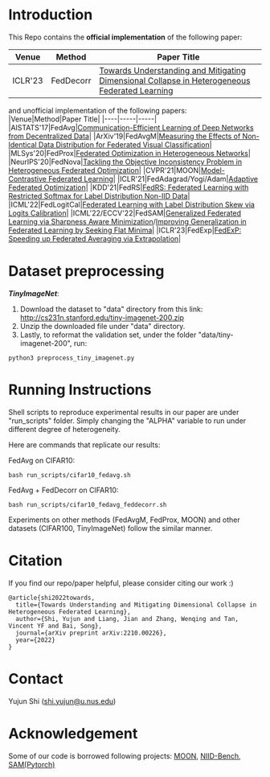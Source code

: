 # Introduction
This Repo contains the **official implementation** of the following paper:

|Venue|Method|Paper Title|
|----|-----|-----|
|ICLR'23|FedDecorr|[Towards Understanding and Mitigating Dimensional Collapse in Heterogeneous Federated Learning](https://arxiv.org/abs/2210.00226)|

and unofficial implementation of the following papers:
|Venue|Method|Paper Title|
|----|-----|-----|
|AISTATS'17|FedAvg|[Communication-Efficient Learning of Deep Networks from Decentralized Data](https://arxiv.org/abs/1602.05629)|
|ArXiv'19|FedAvgM|[Measuring the Effects of Non-Identical Data Distribution for Federated Visual Classification](https://arxiv.org/abs/1909.06335)|
|MLSys'20|FedProx|[Federated Optimization in Heterogeneous Networks](https://arxiv.org/abs/1812.06127)|
|NeurIPS'20|FedNova|[Tackling the Objective Inconsistency Problem in Heterogeneous Federated Optimization](https://arxiv.org/abs/2007.07481)|
|CVPR'21|MOON|[Model-Contrastive Federated Learning](https://arxiv.org/abs/2103.16257)|
|ICLR'21|FedAdagrad/Yogi/Adam|[Adaptive Federated Optimization](https://openreview.net/forum?id=LkFG3lB13U5)|
|KDD'21|FedRS|[FedRS: Federated Learning with Restricted Softmax for Label Distribution Non-IID Data](http://www.lamda.nju.edu.cn/lixc/papers/FedRS-KDD2021-Lixc.pdf)|
|ICML'22|FedLogitCal|[Federated Learning with Label Distribution Skew via Logits Calibration](https://arxiv.org/abs/2209.00189)|
|ICML'22/ECCV'22|FedSAM|[Generalized Federated Learning via Sharpness Aware Minimization](https://arxiv.org/pdf/2206.02618.pdf)/[Improving Generalization in Federated Learning by Seeking Flat Minima](https://arxiv.org/abs/2203.11834)|
|ICLR'23|FedExp|[FedExP: Speeding up Federated Averaging via Extrapolation](https://openreview.net/forum?id=IPrzNbddXV)|


# Dataset preprocessing
***TinyImageNet***:
1) Download the dataset to "data" directory from this link: http://cs231n.stanford.edu/tiny-imagenet-200.zip
2) Unzip the downloaded file under "data" directory.
3) Lastly, to reformat the validation set, under the folder "data/tiny-imagenet-200", run:
```
python3 preprocess_tiny_imagenet.py
```




# Running Instructions
Shell scripts to reproduce experimental results in our paper are under "run\_scripts" folder. Simply changing the "ALPHA" variable to run under different degree of heterogeneity.

Here are commands that replicate our results:

FedAvg on CIFAR10:
```
bash run_scripts/cifar10_fedavg.sh
```

FedAvg + FedDecorr on CIFAR10:
```
bash run_scripts/cifar10_fedavg_feddecorr.sh
```

Experiments on other methods (FedAvgM, FedProx, MOON) and other datasets (CIFAR100, TinyImageNet) follow the similar manner.


# Citation
If you find our repo/paper helpful, please consider citing our work :)
```
@article{shi2022towards,
  title={Towards Understanding and Mitigating Dimensional Collapse in Heterogeneous Federated Learning},
  author={Shi, Yujun and Liang, Jian and Zhang, Wenqing and Tan, Vincent YF and Bai, Song},
  journal={arXiv preprint arXiv:2210.00226},
  year={2022}
}
```


# Contact
Yujun Shi (shi.yujun@u.nus.edu)

# Acknowledgement
Some of our code is borrowed following projects: [MOON](https://github.com/QinbinLi/MOON), [NIID-Bench](https://github.com/Xtra-Computing/NIID-Bench), [SAM(Pytorch)](https://github.com/davda54/sam)

